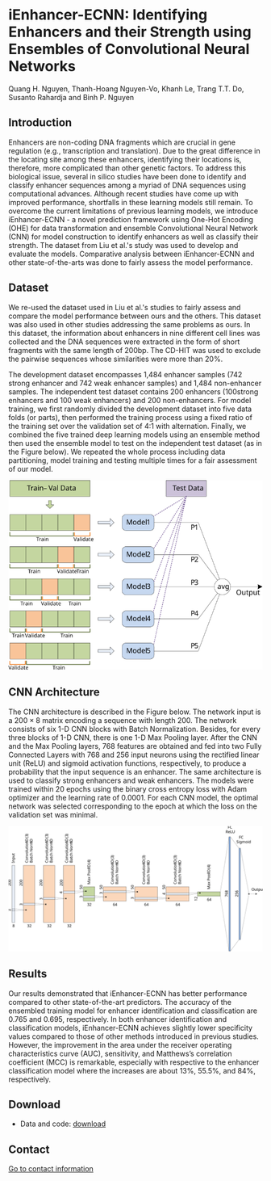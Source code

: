 # iEnhancer-ECNN: Identifying Enhancers and their Strength using Ensembles of Convolutional Neural Networks
Quang H. Nguyen, Thanh-Hoang Nguyen-Vo, Khanh Le, Trang T.T. Do, Susanto Rahardja and Binh P. Nguyen

## Introduction

Enhancers are non-coding DNA fragments which are crucial in gene regulation (e.g., transcription and translation). Due to the great difference in the locating site among these enhancers, identifying their locations is, therefore, more complicated than other genetic factors. To address this biological issue, several in silico studies have been done to identify and classify enhancer sequences among a myriad of DNA sequences using computational advances. Although recent studies have come up with improved performance, shortfalls in these learning models still remain. To overcome the current limitations of previous learning models, we introduce iEnhancer-ECNN - a novel prediction framework using One-Hot Encoding (OHE) for data transformation and ensemble Convolutional Neural Network (CNN) for model construction to identify enhancers as well as classify their strength. The dataset from Liu et al.'s study was used to develop and evaluate the models. Comparative analysis between iEnhancer-ECNN and other state-of-the-arts was done to fairly assess the model performance.

## Dataset

We re-used the dataset used in Liu et al.'s studies to fairly assess and compare the model performance between ours and the others. This dataset was also used in other studies addressing the same problems as ours. In this dataset, the information about enhancers in nine different cell lines was collected and the DNA sequences were extracted in the form of short fragments with the same length of 200bp. The CD-HIT was used to exclude the pairwise sequences whose similarities were more than 20\%.

The development dataset encompasses 1,484 enhancer samples (742 strong enhancer and 742 weak enhancer samples) and 1,484 non-enhancer samples. The independent test dataset contains 200 enhancers (100strong enhancers and 100 weak enhancers) and 200 non-enhancers. For model training, we first randomly divided the development dataset into five data folds (or parts), then performed the training process using a fixed ratio of the training set over the validation set of 4:1 with alternation. Finally, we combined the five trained deep learning models using an ensemble method then used the ensemble model to test on the independent test dataset (as in the Figure below). We repeated the whole process including data partitioning, model training and testing multiple times for a fair assessment of our model.

<img src="overview.svg?sanitize=true" width="800">

## CNN Architecture

The CNN architecture is described in the Figure below. The network input is a $200 \times 8$ matrix encoding a sequence with length 200. The network consists of six 1-D CNN blocks with Batch Normalization. Besides, for every three blocks of 1-D CNN, there is one 1-D Max Pooling layer. After the CNN and the Max Pooling layers, 768 features are obtained and fed into two Fully Connected Layers with 768 and 256 input neurons using the rectified linear unit (ReLU) and sigmoid activation functions, respectively, to produce a probability that the input sequence is an enhancer. The same architecture is used to classify strong enhancers and weak enhancers. The models were trained within 20 epochs using the binary cross entropy loss with Adam optimizer and the learning rate of $0.0001$. For each CNN model, the optimal network was selected corresponding to the epoch at which the loss on the validation set was minimal.

<img src="cnn.svg?sanitize=true" width="800">

## Results

Our results demonstrated that iEnhancer-ECNN has better performance compared to other state-of-the-art predictors. The accuracy of the ensembled training model for enhancer identification and classification are 0.765 and 0.695, respectively. In both enhancer identification and classification models, iEnhancer-ECNN achieves slightly lower specificity values compared to those of other methods introduced in previous studies. However, the improvement in the area under the receiver operating characteristics curve (AUC), sensitivity, and Matthews’s correlation coefficient (MCC) is remarkable, especially with respective to the enhancer classification model where the increases are about 13\%, 55.5\%, and 84\%, respectively.

## Download

- Data and code: [download](http://homepages.ecs.vuw.ac.nz/~nguyenb5/bioinformatics/enhancers/code_enhancers.zip)

## Contact

[Go to contact information](http://homepages.ecs.vuw.ac.nz/~nguyenb5/contact.html)
